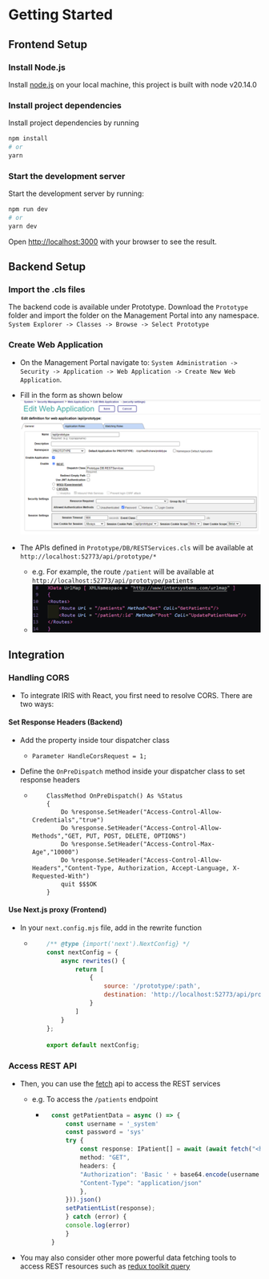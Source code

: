 # Getting Started

## Frontend Setup

### Install Node.js

Install [node.js](https://nodejs.org/en/download/package-manager) on your local machine, this project is built with node v20.14.0

### Install project dependencies

Install project dependencies by running

```bash
npm install
# or
yarn
```

### Start the development server

Start the development server by running:

```bash
npm run dev
# or
yarn dev
```

Open [http://localhost:3000](http://localhost:3000) with your browser to see the result.

## Backend Setup

### Import the .cls files

The backend code is available under Prototype.
Download the `Prototype` folder and import the folder on the Management Portal into any namespace. `System Explorer -> Classes -> Browse -> Select Prototype`

### Create Web Application

- On the Management Portal navigate to: `System Administration -> Security -> Application -> Web Application -> Create New Web Application`.

- Fill in the form as shown below
![management portal](/public\management_portal.png)

- The APIs defined in `Prototype/DB/RESTServices.cls` will be available at `http://localhost:52773/api/prototype/*`
  - e.g. For example, the route `/patient` will be available at `http://localhost:52773/api/prototype/patients`
  - ![rest api](/public/restservices.png)

## Integration

### Handling CORS

- To integrate IRIS with React, you first need to resolve CORS. There are two ways:

#### Set Response Headers (Backend)

- Add the property inside tour dispatcher class
  
  - ```ObjectScript
    Parameter HandleCorsRequest = 1;
    ```

- Define the `OnPreDispatch` method inside your dispatcher class to set response headers

  - ```ObjectScript
        ClassMethod OnPreDispatch() As %Status
        {
            Do %response.SetHeader("Access-Control-Allow-Credentials","true")
            Do %response.SetHeader("Access-Control-Allow-Methods","GET, PUT, POST, DELETE, OPTIONS")
            Do %response.SetHeader("Access-Control-Max-Age","10000")
            Do %response.SetHeader("Access-Control-Allow-Headers","Content-Type, Authorization, Accept-Language, X-Requested-With")
            quit $$$OK
        }
    ```

#### Use Next.js proxy (Frontend)

- In your `next.config.mjs` file, add in the rewrite function

  - ```javascript
        /** @type {import('next').NextConfig} */
        const nextConfig = {
            async rewrites() {
                return [
                    {
                        source: '/prototype/:path',
                        destination: 'http://localhost:52773/api/prototype/:path'
                    }
                ]
            }
        };

        export default nextConfig;
    ```

### Access REST API

- Then, you can use the [fetch](https://developer.mozilla.org/en-US/docs/Web/API/Fetch_API) api to access the REST services
  - e.g. To access the `/patients` endpoint

    - ```typescript
        const getPatientData = async () => {
            const username = '_system'
            const password = 'sys'
            try {
                const response: IPatient[] = await (await fetch("<http://localhost:52773/api/prototype/patients>", {
                method: "GET",
                headers: {
                "Authorization": 'Basic ' + base64.encode(username + ":" + password),
                "Content-Type": "application/json"
                },
            })).json()
            setPatientList(response);
            } catch (error) {
            console.log(error)
            }
        }
        ```

- You may also consider other more powerful data fetching tools to access REST resources such as [redux toolkit query](https://redux-toolkit.js.org/rtk-query/overview)
